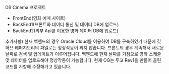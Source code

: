 DS Cinema 프로젝트
  - FrontEnd(영화 예매 사이트) 
  - BackEnd1(프론트와 데이터 통신 및 데이터 DB에 업로드)
  - BackEnd2(외부 Api를 이용한 영화 데이터 DB에 업로드)
  
  추가사항) 현재 백엔드의 경우 Oracle Cloud를 이용하여 DB를 구축하였기 때문에 깃허브 레퍼지토리의 파일로는 정상작동이 되지 않습니다.
          프론트의 경우 계속해서 새로운 날짜로 검색 및 업데이트가 이루어집니다. 백엔드에 현재 날짜를 기점으로 영화 스케쥴및 데이터를 업로드해야 정상작동이 가능합니다.
          현재 OG는 두고 Rev1을 만들어 클린코드를 지향해 수정해가고 있습니다.
